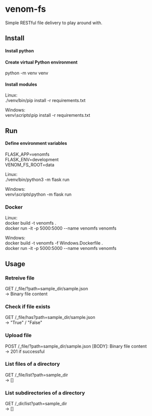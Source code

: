 # venom-fs
Simple RESTful file delivery to play around with.

## Install

#### Install python

#### Create virtual Python environment
python -m venv venv

#### Install modules
Linux:  
./venv/bin/pip install -r requirements.txt  

Windows:  
venv\scripts\pip install -r requirements.txt  

## Run

#### Define environment variables

FLASK_APP=venomfs  
FLASK_ENV=development  
VENOM_FS_ROOT=data  

Linux:  
./venv/bin/python3 -m flask run  

Windows:  
venv\scripts\python -m flask run  

### Docker

Linux:  
docker build -t venomfs .  
docker run -it -p 5000:5000 --name venomfs venomfs  

Windows:  
docker build -t venomfs -f Windows.Dockerfile .  
docker run -it -p 5000:5000 --name venomfs venomfs  

## Usage

### Retreive file

GET /_file/?path=sample_dir/sample.json  
-> Binary file content  

### Check if file exists

GET /_file/has?path=sample_dir/sample.json  
-> "True" / "False"  

### Upload file

POST /_file/?path=sample_dir/sample.json [BODY]: Binary file content  
-> 201 if successful  

### List files of a directory

GET /_file/list?path=sample_dir  
-> []  

### List subdirectories of a directory

GET /_dir/list?path=sample_dir  
-> []  
